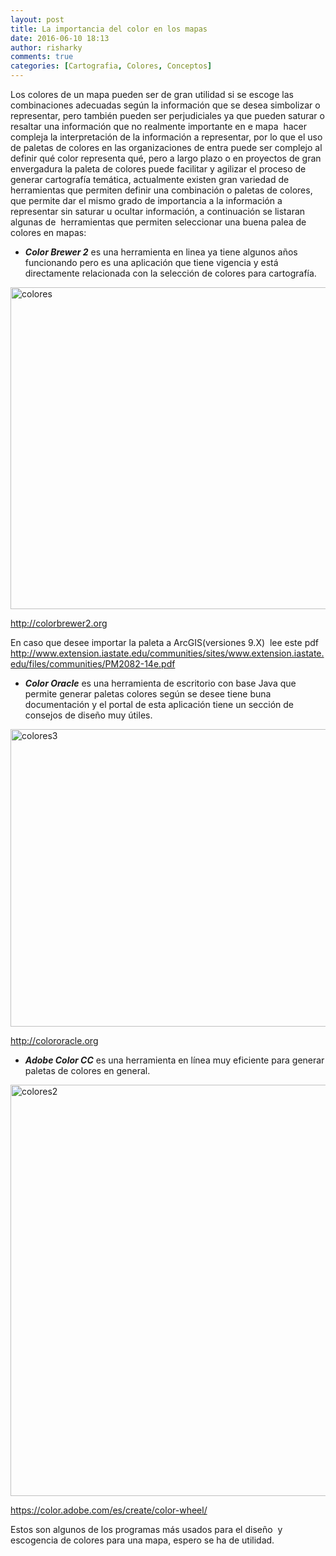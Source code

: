 ```yaml
---
layout: post
title: La importancia del color en los mapas
date: 2016-06-10 18:13
author: risharky
comments: true
categories: [Cartografia, Colores, Conceptos]
---
```

Los colores de un mapa pueden ser de gran utilidad si se escoge las combinaciones adecuadas según la información que se desea simbolizar o representar, pero también pueden ser perjudiciales ya que pueden saturar o resaltar una información que no realmente importante en e mapa  hacer compleja la interpretación de la información a representar, por lo que el uso de paletas de colores en las organizaciones de entra puede ser complejo al definir qué color representa qué, pero a largo plazo o en proyectos de gran envergadura la paleta de colores puede facilitar y agilizar el proceso de generar cartografía temática, actualmente existen gran variedad de herramientas que permiten definir una combinación o paletas de colores, que permite dar el mismo grado de importancia a la información a representar sin saturar u ocultar información, a continuación se listaran algunas de  herramientas que permiten seleccionar una buena palea de colores en mapas:
<ul>
	<li><strong><em>Color Brewer 2</em></strong> es una herramienta en linea ya tiene algunos años funcionando pero es una aplicación que tiene vigencia y está directamente relacionada con la selección de colores para cartografía.</li>
</ul>
<img class="alignnone size-full wp-image-96" src="https://risharkygis.files.wordpress.com/2016/09/colores.png" alt="colores" width="919" height="515" />

<a href="http://colorbrewer2.org">http://colorbrewer2.org</a>

En caso que desee importar la paleta a ArcGIS(versiones 9.X)  lee este pdf http://www.extension.iastate.edu/communities/sites/www.extension.iastate.edu/files/communities/PM2082-14e.pdf
<ul>
	<li><strong><em>Color Oracle</em></strong> es una herramienta de escritorio con base Java que permite generar paletas colores según se desee tiene buna documentación y el portal de esta aplicación tiene un sección de consejos de diseño muy útiles.</li>
</ul>
<img class="alignnone size-full wp-image-99" src="https://risharkygis.files.wordpress.com/2016/09/colores3.png" alt="colores3" width="697" height="476" />

<a href="http://colororacle.org">http://colororacle.org</a>
<ul>
	<li><strong><em>Adobe Color CC</em></strong> es una herramienta en línea muy eficiente para generar paletas de colores en general.</li>
</ul>
<img class="alignnone size-full wp-image-101" src="https://risharkygis.files.wordpress.com/2016/09/colores2.png" alt="colores2" width="1166" height="658" />

<a href="https://color.adobe.com/es/create/color-wheel/">https://color.adobe.com/es/create/color-wheel/</a>

Estos son algunos de los programas más usados para el diseño  y escogencia de colores para una mapa, espero se ha de utilidad.
